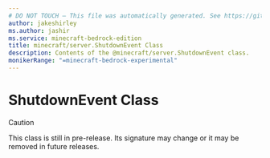```yaml
---
# DO NOT TOUCH — This file was automatically generated. See https://github.com/mojang/minecraftapidocsgenerator to modify descriptions, examples, etc.
author: jakeshirley
ms.author: jashir
ms.service: minecraft-bedrock-edition
title: minecraft/server.ShutdownEvent Class
description: Contents of the @minecraft/server.ShutdownEvent class.
monikerRange: "=minecraft-bedrock-experimental"
---
```

# ShutdownEvent Class

> [!CAUTION]
> This class is still in pre-release.  Its signature may change or it may be removed in future releases.

